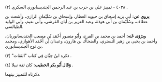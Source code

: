 ٤٠٣٨ - تمييز علي بن حرب بن عبد الرحمن الجنديسابوري السكري (٢) .

**يروي عن:** أبي يزيد إسحاق بن حيويه العطار، وإسحاق بن سُلَيْمان الرازي، وأشعث بن عطاف، وسُلَيْمان بن أَبي هوذة، وعبد العزيز بن أبان القرشي، وأبي نعيم، وأبي الوليد الطيالسي.

**ويرَوَى عَنه:** أحمد بن محمد بن الفرج، وأَبُو منصور أَحْمَد بْن مصعب الجنديسابوريان، وأحمد بن يحيى بن زهير التستري، والضحاك بن هارون، وعبدان بْن أَحْمَد الأهوازي، ومحمد بن نوح الجنديسابوري.

ذكره ابنُ حِبَّان فِي كتاب "الثقات" (٣) .

**وَقَال أَبُو بكر الخطيب:** كان ثقة نبيلا (٤) .

ذكرناه للتمييز بينهما.